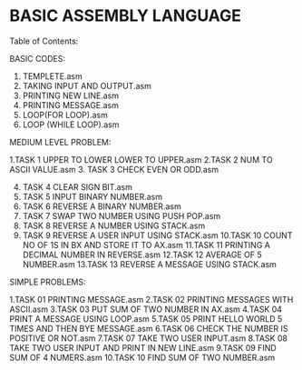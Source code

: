 # BASIC ASSEMBLY LANGUAGE
Table of Contents:

BASIC CODES:
1. TEMPLETE.asm
2. TAKING INPUT AND OUTPUT.asm
3. PRINTING NEW LINE.asm
4. PRINTING MESSAGE.asm
5. LOOP(FOR LOOP).asm
6. LOOP (WHILE LOOP).asm

MEDIUM LEVEL PROBLEM:

1.TASK 1 UPPER TO LOWER LOWER TO UPPER.asm
2.TASK 2 NUM TO ASCII VALUE.asm
3. TASK 3 CHECK EVEN OR ODD.asm


4. TASK 4 CLEAR SIGN BIT.asm
5. TASK 5 INPUT BINARY NUMBER.asm
6. TASK 6 REVERSE A BINARY NUMBER.asm
7. TASK 7 SWAP TWO NUMBER USING PUSH POP.asm
8. TASK 8 REVERSE A NUMBER USING STACK.asm
9. TASK 9 REVERSE A USER INPUT USING STACK.asm
10.TASK 10 COUNT NO OF 1S IN BX AND STORE IT TO AX.asm
11.TASK 11 PRINTING A DECIMAL NUMBER IN REVERSE.asm
12.TASK 12 AVERAGE OF 5 NUMBER.asm
13.TASK 13 REVERSE A MESSAGE USING STACK.asm

SIMPLE PROBLEMS:

1.TASK 01 PRINTING MESSAGE.asm
2.TASK 02 PRINTING MESSAGES WITH ASCII.asm
3.TASK 03 PUT SUM OF TWO NUMBER IN AX.asm
4.TASK 04 PRINT A MESSAGE USING LOOP.asm
5.TASK 05 PRINT HELLO WORLD 5 TIMES AND THEN BYE MESSAGE.asm
6.TASK 06 CHECK THE NUMBER IS POSITIVE OR NOT.asm
7.TASK 07 TAKE TWO USER INPUT.asm
8.TASK 08 TAKE TWO USER INPUT AND PRINT IN NEW LINE.asm
9.TASK 09 FIND SUM OF 4 NUMERS.asm
10.TASK 10 FIND SUM OF TWO NUMBER.asm




